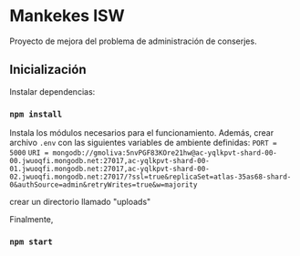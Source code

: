 # Mankekes ISW
Proyecto de mejora del problema de administración de conserjes.


## Inicialización

Instalar dependencias:

### `npm install`

Instala los módulos necesarios para el funcionamiento. Además,
crear archivo `.env` con las siguientes variables de ambiente definidas: 
`PORT = 5000`
`URI = mongodb://gmoliva:5nvPGF83KOre21hw@ac-yqlkpvt-shard-00-00.jwuoqfi.mongodb.net:27017,ac-yqlkpvt-shard-00-01.jwuoqfi.mongodb.net:27017,ac-yqlkpvt-shard-00-02.jwuoqfi.mongodb.net:27017/?ssl=true&replicaSet=atlas-35as68-shard-0&authSource=admin&retryWrites=true&w=majority`

crear un directorio llamado "uploads"

Finalmente,

### `npm start`


